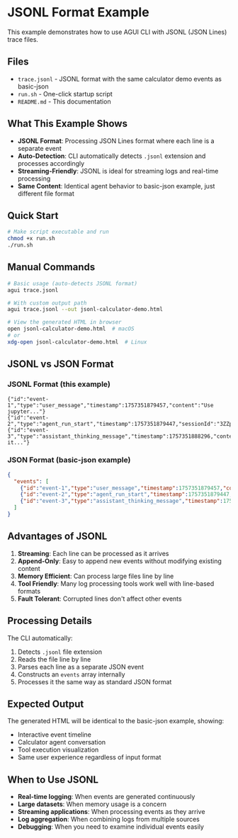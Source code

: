 # JSONL Format Example

This example demonstrates how to use AGUI CLI with JSONL (JSON Lines) trace files.

## Files

- `trace.jsonl` - JSONL format with the same calculator demo events as basic-json
- `run.sh` - One-click startup script
- `README.md` - This documentation

## What This Example Shows

- **JSONL Format**: Processing JSON Lines format where each line is a separate event
- **Auto-Detection**: CLI automatically detects `.jsonl` extension and processes accordingly
- **Streaming-Friendly**: JSONL is ideal for streaming logs and real-time processing
- **Same Content**: Identical agent behavior to basic-json example, just different file format

## Quick Start

```bash
# Make script executable and run
chmod +x run.sh
./run.sh
```

## Manual Commands

```bash
# Basic usage (auto-detects JSONL format)
agui trace.jsonl

# With custom output path
agui trace.jsonl --out jsonl-calculator-demo.html

# View the generated HTML in browser
open jsonl-calculator-demo.html  # macOS
# or
xdg-open jsonl-calculator-demo.html  # Linux
```

## JSONL vs JSON Format

### JSONL Format (this example)
```jsonl
{"id":"event-1","type":"user_message","timestamp":1757351879457,"content":"Use jupyter..."}
{"id":"event-2","type":"agent_run_start","timestamp":1757351879447,"sessionId":"3ZZp7adHwAe2e8QlUWM1B"}
{"id":"event-3","type":"assistant_thinking_message","timestamp":1757351888296,"content":"Got it..."}
```

### JSON Format (basic-json example)
```json
{
  "events": [
    {"id":"event-1","type":"user_message","timestamp":1757351879457,"content":"Use jupyter..."},
    {"id":"event-2","type":"agent_run_start","timestamp":1757351879447,"sessionId":"3ZZp7adHwAe2e8QlUWM1B"},
    {"id":"event-3","type":"assistant_thinking_message","timestamp":1757351888296,"content":"Got it..."}
  ]
}
```

## Advantages of JSONL

1. **Streaming**: Each line can be processed as it arrives
2. **Append-Only**: Easy to append new events without modifying existing content
3. **Memory Efficient**: Can process large files line by line
4. **Tool Friendly**: Many log processing tools work well with line-based formats
5. **Fault Tolerant**: Corrupted lines don't affect other events

## Processing Details

The CLI automatically:
1. Detects `.jsonl` file extension
2. Reads the file line by line
3. Parses each line as a separate JSON event
4. Constructs an `events` array internally
5. Processes it the same way as standard JSON format

## Expected Output

The generated HTML will be identical to the basic-json example, showing:
- Interactive event timeline
- Calculator agent conversation
- Tool execution visualization
- Same user experience regardless of input format

## When to Use JSONL

- **Real-time logging**: When events are generated continuously
- **Large datasets**: When memory usage is a concern
- **Streaming applications**: When processing events as they arrive
- **Log aggregation**: When combining logs from multiple sources
- **Debugging**: When you need to examine individual events easily
